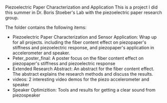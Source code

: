 Piezoelectric Paper Characterization and Application
This is a project I did this summer in Dr. Boris Stoeber's Lab with the piezoelectric paper research group. 

The folder contains the following items:
- Piezoelectric Paper  Characterization and  Sensor Application: Wrap up for all projects. including the fiber content effect on piezopaper's stiffness and piezoelectric response, and piezopaper's application in accelerometer and speaker.
- Peter_poster_final: A poster focus on the fiber content effect on piezopaper's stiffness and piezoelectric response
- Extended Research Abstract: An abstract for the fiber content effect. The abstract explains the research methods and discuss the results.
- videos: 2 interesting video demos for the piezo accelerometer and speaker
- Speaker Optimizition: Tools and results for getting a clear sound from piezospeaker

